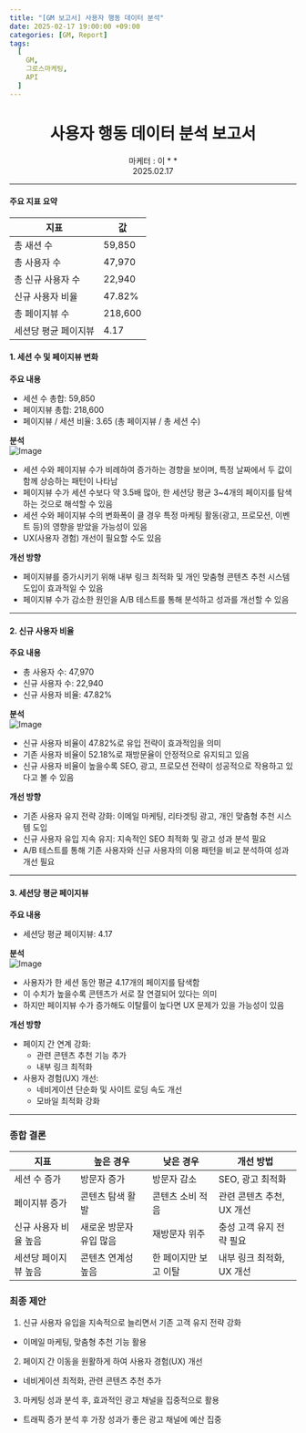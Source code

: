 ```yaml
---
title: "[GM 보고서] 사용자 행동 데이터 분석"
date: 2025-02-17 19:00:00 +09:00
categories: [GM, Report]
tags:
  [
    GM,
    그로스마케팅,
    API
  ]
---
```


# **<center>사용자 행동 데이터 분석 보고서</center>**  
<center>마케터 : 이 * *</center>
<center>2025.02.17</center>

---

#### **주요 지표 요약**

| 지표 | 값 |
| --- | --- |
| 총 새션 수 | 59,850 |
| 총 사용자 수 | 47,970 |
| 총 신규 사용자 수 | 22,940 |
| 신규 사용자 비율 | 47.82% |
| 총 페이지뷰 수 | 218,600 |
| 세션당 평균 페이지뷰 | 4.17 |

#### **1. 세션 수 및 페이지뷰 변화**

**주요 내용**
- 세션 수 총합: 59,850
- 페이지뷰 총합: 218,600
- 페이지뷰 / 세션 비율: 3.65 (총 페이지뷰 / 총 세션 수)

**분석**  
![Image](https://github.com/user-attachments/assets/9ce36ed7-b1e6-4ebb-af79-bcbf1e08685a)

- 세션 수와 페이지뷰 수가 비례하여 증가하는 경향을 보이며, 특정 날짜에서 두 값이 함께 상승하는 패턴이 나타남
- 페이지뷰 수가 세션 수보다 약 3.5배 많아, 한 세션당 평균 3~4개의 페이지를 탐색하는 것으로 해석할 수 있음
- 세션 수와 페이지뷰 수의 변화폭이 클 경우 특정 마케팅 활동(광고, 프로모션, 이벤트 등)의 영향을 받았을 가능성이 있음
- UX(사용자 경험) 개선이 필요할 수도 있음


**개선 방향**
- 페이지뷰를 증가시키기 위해 내부 링크 최적화 및 개인 맞춤형 콘텐츠 추천 시스템 도입이 효과적일 수 있음
- 페이지뷰 수가 감소한 원인을 A/B 테스트를 통해 분석하고 성과를 개선할 수 있음


---

#### **2. 신규 사용자 비율**

**주요 내용**
- 총 사용자 수: 47,970
- 신규 사용자 수: 22,940
- 신규 사용자 비율: 47.82%

**분석**  
![Image](https://github.com/user-attachments/assets/1e1864fb-cfde-4ab6-80b7-c32fcf4bacbb)

- 신규 사용자 비율이 47.82%로 유입 전략이 효과적임을 의미
- 기존 사용자 비율이 52.18%로 재방문율이 안정적으로 유지되고 있음
- 신규 사용자 비율이 높을수록 SEO, 광고, 프로모션 전략이 성공적으로 작용하고 있다고 볼 수 있음


**개선 방향**
- 기존 사용자 유지 전략 강화: 이메일 마케팅, 리타겟팅 광고, 개인 맞춤형 추천 시스템 도입
- 신규 사용자 유입 지속 유지: 지속적인 SEO 최적화 및 광고 성과 분석 필요
- A/B 테스트를 통해 기존 사용자와 신규 사용자의 이용 패턴을 비교 분석하여 성과 개선 필요


---

#### **3. 세션당 평균 페이지뷰**

**주요 내용**
- 세션당 평균 페이지뷰: 4.17

**분석**  
![Image](https://github.com/user-attachments/assets/09966b9c-7a76-46c3-ad43-6df38c48988a)

- 사용자가 한 세션 동안 평균 4.17개의 페이지를 탐색함
- 이 수치가 높을수록 콘텐츠가 서로 잘 연결되어 있다는 의미
- 하지만 페이지뷰 수가 증가해도 이탈률이 높다면 UX 문제가 있을 가능성이 있음

**개선 방향**
- 페이지 간 연계 강화: 
  - 관련 콘텐츠 추천 기능 추가
  - 내부 링크 최적화
- 사용자 경험(UX) 개선: 
  - 네비게이션 단순화 및 사이트 로딩 속도 개선
  - 모바일 최적화 강화

---

### **종합 결론**

| 지표 | 높은 경우 | 낮은 경우 | 개선 방법 |
| --- | --- | --- | --- |
| 세션 수 증가 | 방문자 증가 | 방문자 감소 | SEO, 광고 최적화 |
| 페이지뷰 증가 | 콘텐츠 탐색 활발 | 콘텐츠 소비 적음 | 관련 콘텐츠 추천, UX 개선 |
| 신규 사용자 비율 높음 | 새로운 방문자 유입 많음 | 재방문자 위주 | 충성 고객 유지 전략 필요 |
| 세션당 페이지뷰 높음 | 콘텐츠 연계성 높음 | 한 페이지만 보고 이탈 | 내부 링크 최적화, UX 개선 |

### **최종 제안**

1.  신규 사용자 유입을 지속적으로 늘리면서 기존 고객 유지 전략 강화 
  - 이메일 마케팅, 맞춤형 추천 기능 활용
2.  페이지 간 이동을 원활하게 하여 사용자 경험(UX) 개선 
  - 네비게이션 최적화, 관련 콘텐츠 추천 추가
3.  마케팅 성과 분석 후, 효과적인 광고 채널을 집중적으로 활용 
  - 트래픽 증가 분석 후 가장 성과가 좋은 광고 채널에 예산 집중